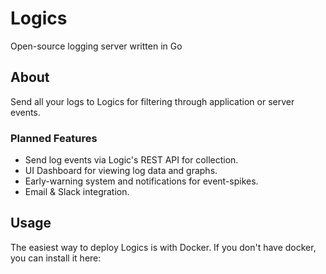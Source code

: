 # Logics
Open-source logging server written in Go

## About
Send all your logs to Logics for filtering through application or server events.

### Planned Features

* Send log events via Logic's REST API for collection.
* UI Dashboard for viewing log data and graphs.
* Early-warning system and notifications for event-spikes.
* Email & Slack integration.

## Usage

The easiest way to deploy Logics is with Docker. If you don't have docker, you can install it here:
